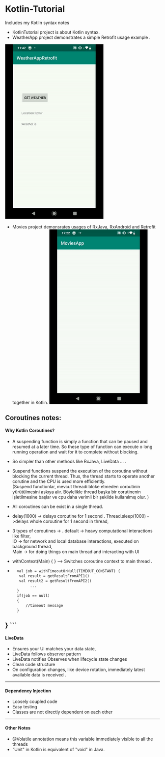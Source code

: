 # Kotlin-Tutorial
Includes my Kotlin syntax notes  
- KotlinTutorial project is about Kotlin syntax.   
- WeatherApp project demonstrates a simple Retrofit usage example . 
  
![Kotlin-Tutorial](weather.gif)
  
- Movies project demonsrates usages of RxJava, RxAndroid and Retrofit together in Kotlin.
![Kotlin-Tutorial](third.gif)
  
 ## Coroutines notes:  
 #### Why Kotlin Coroutines?  
 - A suspending function is simply a function that can be paused and resumed at a later time. So these type of function can execute o long running operation and wait for it to complete without blocking.  
- So simpler than other methods like RxJava, LiveData … . 
-  Suspend functions suspend the execution of the coroutine without blocking the current thread. Thus, the thread starts to operate another corutine and the CPU is used more efficiently.  
(Suspend functionlar, mevcut threadi bloke etmeden coroutinin yürütülmesini askıya alır. Böylelikle thread başka bir corutinenin işletilmesine başlar ve cpu daha verimli bir şekilde kullanılmış olur.
)    
-  All coroutines can be exist in a single thread.  

-  delay(1000) -> delays coroutine for 1 second . 
   Thread.sleep(1000) ->delays whole coroutine for 1 second in thread,  
   
-  3 types of coroutines -> . 
 default -> heavy computational interactions like filter,  
IO -> for network and local database interactions, executed on background thread,  
Main -> for doing things on main thread and interacting with UI
  
  
- withContext(Main) {
} —> Switches coroutine context to main thread . 


- ``` withContext(IO) {   
	val job = withTimeoutOrNull(TIMEOUT_CONSTANT) {   
     val result = getResultFromAPI1()   
     val result2 = getResultFromAPI2()  
		  ...  
	}  
	if(job == null)  
	{   
	  	//timeout message  
	}  
}   ```
---  
#### LiveData
- Ensures your UI matches your data state,
- LiveData follows observer pattern
- LiveData notifies Observes when lifecycle state changes
- Clean code structure
- On configuration changes, like device rotation, immediately latest available data is received . 

--- 
#### Dependency Injection  
- Loosely coupled code
- Easy testing
- Classes are not directly dependent on each other  
---   
#### Other Notes 
- @Volatile annotation means this variable immediately visible to all the threads  
- “Unit" in Kotlin is equivalent of "void" in Java.
